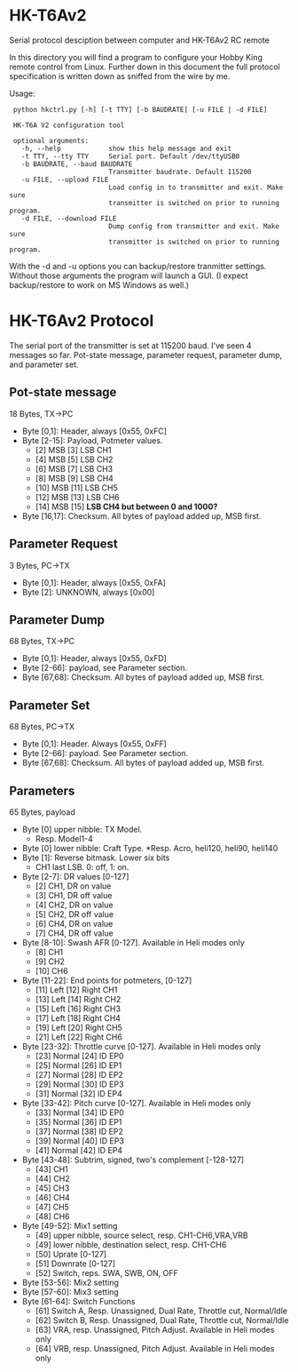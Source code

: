 HK-T6Av2
========
Serial protocol desciption between computer and HK-T6Av2 RC remote

In this directory you will find a program to configure your Hobby King
remote control from Linux. Further down in this document the full
protocol specification is written down as sniffed from the wire by me.

Usage:
```
 python hkctrl.py [-h] [-t TTY] [-b BAUDRATE] [-u FILE | -d FILE]
 
 HK-T6A V2 configuration tool
 
 optional arguments:
   -h, --help            show this help message and exit
   -t TTY, --tty TTY     Serial port. Default /dev/ttyUSB0
   -b BAUDRATE, --baud BAUDRATE
                         Transmitter baudrate. Default 115200
   -u FILE, --upload FILE
                         Load config in to transmitter and exit. Make sure
                         transmitter is switched on prior to running program.
   -d FILE, --download FILE
                         Dump config from transmitter and exit. Make sure
                         transmitter is switched on prior to running program.
```
With the -d and -u options you can backup/restore tranmitter settings.
Without those arguments the program will launch a GUI. (I expect
backup/restore to work on MS Windows as well.)

# HK-T6Av2 Protocol
The serial port of the transmitter is set at 115200 baud. I've seen 4
messages so far. Pot-state message, parameter request, parameter dump,
and parameter set.

## Pot-state message
18 Bytes, TX->PC
* Byte [0,1]: Header, always [0x55, 0xFC]
* Byte [2-15]: Payload, Potmeter values.
  * [2] MSB [3] LSB CH1
  * [4] MSB [5] LSB CH2
  * [6] MSB [7] LSB CH3
  * [8] MSB [9] LSB CH4
  * [10] MSB [11] LSB CH5
  * [12] MSB [13] LSB CH6
  * [14] MSB [15] __LSB CH4 but between 0 and 1000?__
* Byte [16,17]: Checksum. All bytes of payload added up, MSB first.

## Parameter Request
3 Bytes, PC->TX
* Byte [0,1]: Header, always [0x55, 0xFA]
* Byte [2]: UNKNOWN, always [0x00]

## Parameter Dump
68 Bytes, TX->PC
* Byte [0,1]: Header, always [0x55, 0xFD]
* Byte [2-66]: payload, see Parameter section.
* Byte [67,68]: Checksum. All bytes of payload added up, MSB first.

## Parameter Set
68 Bytes, PC->TX
* Byte [0,1]: Header. Always [0x55, 0xFF]
* Byte [2-66]: payload. See Parameter section.
* Byte [67,68]: Checksum. All bytes of payload added up, MSB first.

## Parameters
65 Bytes, payload
* Byte [0] upper nibble: TX Model.
  * Resp. Model1-4
* Byte [0] lower nibble: Craft Type.
  *Resp. Acro, heli120, heli90, heli140
* Byte [1]: Reverse bitmask. Lower six bits
  * CH1 last LSB. 0: off, 1: on.
* Byte [2-7]: DR values [0-127]
  * [2] CH1, DR on value
  * [3] CH1, DR off value
  * [4] CH2, DR on value
  * [5] CH2, DR off value
  * [6] CH4, DR on value
  * [7] CH4, DR off value
* Byte [8-10]: Swash AFR [0-127]. Available in Heli modes only
  * [8] CH1
  * [9] CH2
  * [10] CH6
* Byte [11-22]: End points for potmeters, [0-127]
  * [11] Left [12] Right CH1
  * [13] Left [14] Right CH2
  * [15] Left [16] Right CH3
  * [17] Left [18] Right CH4
  * [19] Left [20] Right CH5
  * [21] Left [22] Right CH6
* Byte [23-32]: Throttle curve [0-127]. Available in Heli modes only
  * [23] Normal [24] ID EP0
  * [25] Normal [26] ID EP1
  * [27] Normal [28] ID EP2
  * [29] Normal [30] ID EP3
  * [31] Normal [32] ID EP4
* Byte [33-42]: Pitch curve [0-127]. Available in Heli modes only
  * [33] Normal [34] ID EP0
  * [35] Normal [36] ID EP1
  * [37] Normal [38] ID EP2
  * [39] Normal [40] ID EP3
  * [41] Normal [42] ID EP4
* Byte [43-48]: Subtrim, signed, two's complement [-128-127]
  * [43] CH1
  * [44] CH2
  * [45] CH3
  * [46] CH4
  * [47] CH5
  * [48] CH6
* Byte [49-52]: Mix1 setting
  * [49] upper nibble, source select, resp. CH1-CH6,VRA,VRB
  * [49] lower nibble, destination select, resp. CH1-CH6
  * [50] Uprate [0-127]
  * [51] Downrate [0-127]
  * [52] Switch, reps. SWA, SWB, ON, OFF
* Byte [53-56]: Mix2 setting
* Byte [57-60]: Mix3 setting
* Byte [61-64]: Switch Functions
  * [61] Switch A, Resp. Unassigned, Dual Rate, Throttle cut, Normal/Idle
  * [62] Switch B, Resp. Unassigned, Dual Rate, Throttle cut, Normal/Idle
  * [63] VRA, resp. Unassigned, Pitch Adjust. Available in Heli modes only
  * [64] VRB, resp. Unassigned, Pitch Adjust. Available in Heli modes only
